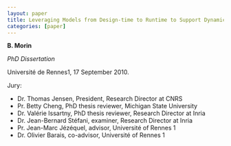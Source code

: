 ```yaml
---
layout: paper
title: Leveraging Models from Design-time to Runtime to Support Dynamic Variability
categories: [paper]
---
```

**B. Morin**

_PhD Dissertation_

Université de Rennes1, 17 September 2010.

Jury:

- Dr. Thomas Jensen, President, Research Director at CNRS
- Pr. Betty Cheng, PhD thesis reviewer, Michigan State University
- Dr. Valérie Issartny, PhD thesis reviewer, Research Director at Inria
- Dr. Jean-Bernard Stéfani, examiner, Research Director at Inria
- Pr. Jean-Marc Jézéquel, advisor, Université of Rennes 1
- Dr. Olivier Barais, co-advisor, Université of Rennes 1

